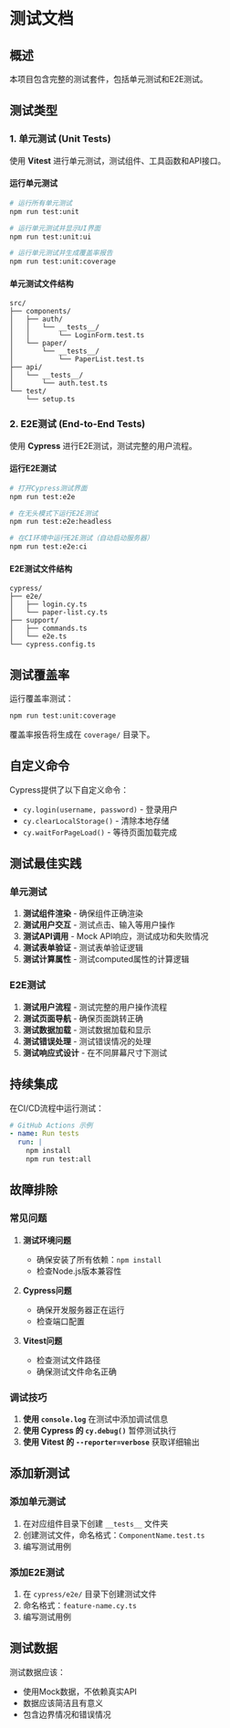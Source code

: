 # 测试文档

## 概述

本项目包含完整的测试套件，包括单元测试和E2E测试。

## 测试类型

### 1. 单元测试 (Unit Tests)

使用 **Vitest** 进行单元测试，测试组件、工具函数和API接口。

#### 运行单元测试

```bash
# 运行所有单元测试
npm run test:unit

# 运行单元测试并显示UI界面
npm run test:unit:ui

# 运行单元测试并生成覆盖率报告
npm run test:unit:coverage
```

#### 单元测试文件结构

```
src/
├── components/
│   ├── auth/
│   │   └── __tests__/
│   │       └── LoginForm.test.ts
│   └── paper/
│       └── __tests__/
│           └── PaperList.test.ts
├── api/
│   └── __tests__/
│       └── auth.test.ts
└── test/
    └── setup.ts
```

### 2. E2E测试 (End-to-End Tests)

使用 **Cypress** 进行E2E测试，测试完整的用户流程。

#### 运行E2E测试

```bash
# 打开Cypress测试界面
npm run test:e2e

# 在无头模式下运行E2E测试
npm run test:e2e:headless

# 在CI环境中运行E2E测试（自动启动服务器）
npm run test:e2e:ci
```

#### E2E测试文件结构

```
cypress/
├── e2e/
│   ├── login.cy.ts
│   └── paper-list.cy.ts
├── support/
│   ├── commands.ts
│   └── e2e.ts
└── cypress.config.ts
```

## 测试覆盖率

运行覆盖率测试：

```bash
npm run test:unit:coverage
```

覆盖率报告将生成在 `coverage/` 目录下。

## 自定义命令

Cypress提供了以下自定义命令：

- `cy.login(username, password)` - 登录用户
- `cy.clearLocalStorage()` - 清除本地存储
- `cy.waitForPageLoad()` - 等待页面加载完成

## 测试最佳实践

### 单元测试

1. **测试组件渲染** - 确保组件正确渲染
2. **测试用户交互** - 测试点击、输入等用户操作
3. **测试API调用** - Mock API响应，测试成功和失败情况
4. **测试表单验证** - 测试表单验证逻辑
5. **测试计算属性** - 测试computed属性的计算逻辑

### E2E测试

1. **测试用户流程** - 测试完整的用户操作流程
2. **测试页面导航** - 确保页面跳转正确
3. **测试数据加载** - 测试数据加载和显示
4. **测试错误处理** - 测试错误情况的处理
5. **测试响应式设计** - 在不同屏幕尺寸下测试

## 持续集成

在CI/CD流程中运行测试：

```yaml
# GitHub Actions 示例
- name: Run tests
  run: |
    npm install
    npm run test:all
```

## 故障排除

### 常见问题

1. **测试环境问题**
   - 确保安装了所有依赖：`npm install`
   - 检查Node.js版本兼容性

2. **Cypress问题**
   - 确保开发服务器正在运行
   - 检查端口配置

3. **Vitest问题**
   - 检查测试文件路径
   - 确保测试文件命名正确

### 调试技巧

1. **使用 `console.log`** 在测试中添加调试信息
2. **使用 Cypress 的 `cy.debug()`** 暂停测试执行
3. **使用 Vitest 的 `--reporter=verbose`** 获取详细输出

## 添加新测试

### 添加单元测试

1. 在对应组件目录下创建 `__tests__` 文件夹
2. 创建测试文件，命名格式：`ComponentName.test.ts`
3. 编写测试用例

### 添加E2E测试

1. 在 `cypress/e2e/` 目录下创建测试文件
2. 命名格式：`feature-name.cy.ts`
3. 编写测试用例

## 测试数据

测试数据应该：
- 使用Mock数据，不依赖真实API
- 数据应该简洁且有意义
- 包含边界情况和错误情况 